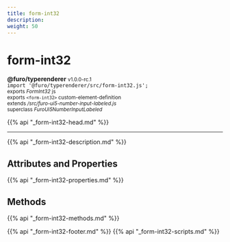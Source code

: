 ```yaml
---
title: form-int32
description: 
weight: 50
---
```


# form-int32
**@furo/typerenderer** <small>v1.0.0-rc.1</small>
<br>`import '@furo/typerenderer/src/form-int32.js';`<small>
<br>exports *FormInt32* js
<br>exports `<form-int32>` custom-element-definition
<br>extends */src/furo-ui5-number-input-labeled.js*
<br>superclass *FuroUi5NumberInputLabeled*</small>

{{% api "_form-int32-head.md" %}}

****



{{% api "_form-int32-description.md" %}}


## Attributes and Properties
{{% api "_form-int32-properties.md" %}}



## Methods
{{% api "_form-int32-methods.md" %}}





{{% api "_form-int32-footer.md" %}}
{{% api "_form-int32-scripts.md" %}}

